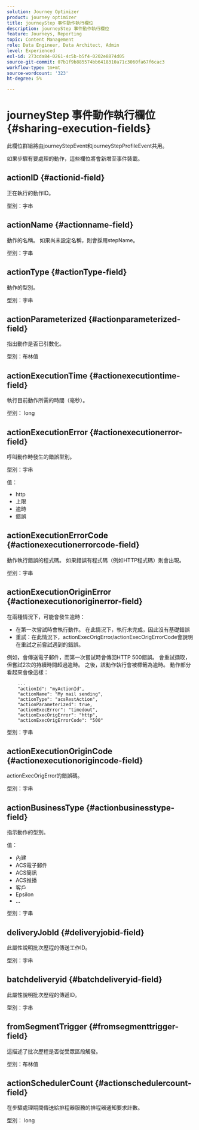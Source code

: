 ```yaml
---
solution: Journey Optimizer
product: journey optimizer
title: journeyStep 事件動作執行欄位
description: journeyStep 事件動作執行欄位
feature: Journeys, Reporting
topic: Content Management
role: Data Engineer, Data Architect, Admin
level: Experienced
exl-id: 273cda84-0261-4c5b-b5f4-0202e8874d05
source-git-commit: 07b1f9b885574bb6418310a71c3060fa67f6cac3
workflow-type: tm+mt
source-wordcount: '323'
ht-degree: 5%

---
```


# journeyStep 事件動作執行欄位 {#sharing-execution-fields}

此欄位群組將由journeyStepEvent和journeyStepProfileEvent共用。

如果步驟有要處理的動作，這些欄位將會新增至事件裝載。

## actionID {#actionid-field}

正在執行的動作ID。

型別：字串

## actionName {#actionname-field}

動作的名稱。 如果尚未設定名稱，則會採用stepName。

型別：字串

## actionType {#actionType-field}

動作的型別。

型別：字串

## actionParameterized {#actionparameterized-field}

指出動作是否已引數化。

型別：布林值

## actionExecutionTime {#actionexecutiontime-field}

執行目前動作所需的時間（毫秒）。

型別： long

## actionExecutionError {#actionexecutionerror-field}

呼叫動作時發生的錯誤型別。

型別：字串

值：
* http
* 上限
* 逾時
* 錯誤

## actionExecutionErrorCode {#actionexecutionerrorcode-field}

動作執行錯誤的程式碼。 如果錯誤有程式碼（例如HTTP程式碼）則會出現。

型別：字串

## actionExecutionOriginError {#actionexecutionoriginerror-field}

在兩種情況下，可能會發生逾時：

* 在第一次嘗試時會執行動作。 在此情況下，執行未完成，因此沒有基礎錯誤
* 重試：在此情況下，actionExecOrigError/actionExecOrigErrorCode會說明在重試之前嘗試遇到的錯誤。

例如，會傳送電子郵件，而第一次嘗試時會傳回HTTP 500錯誤。 會重試擷取，但嘗試2次的持續時間超過逾時。 之後，該動作執行會被標籤為逾時。 動作部分看起來會像這樣：

```
    ...
    "actionId": "myActionId",
    "actionName": "My mail sending",
    "actionType": "acsRestAction",
    "actionParameterized": true,
    "actionExecError": "timedout",
    "actionExecOrigError": "http",
    "actionExecOrigErrorCode": "500"
```

型別：字串

## actionExecutionOriginCode {#actionexecutionorigincode-field}

actionExecOrigError的錯誤碼。

型別：字串

## actionBusinessType {#actionbusinesstype-field}

指示動作的型別。

值：

* 內建
* ACS電子郵件
* ACS簡訊
* ACS推播
* 客戶
* Epsilon
* ...

型別：字串

## deliveryJobId {#deliveryjobid-field}

此屬性說明批次歷程的傳送工作ID。

型別：字串

## batchdeliveryid {#batchdeliveryid-field}

此屬性說明批次歷程的傳遞ID。

型別：字串

## fromSegmentTrigger {#fromsegmenttrigger-field}

這描述了批次歷程是否從受眾區段觸發。

型別：布林值

## actionSchedulerCount {#actionschedulercount-field}

在步驟處理期間傳送給排程器服務的排程器通知要求計數。

型別： long
